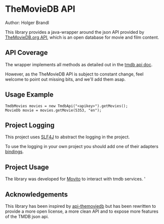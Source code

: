TheMovieDB API
================

Author: Holger Brandl

This library provides a java-wrapper around the json API provided by [TheMovieDB.org API](http://api.themoviedb.org/), which is  an open database for movie and film content.



API Coverage
------------

The wrapper implements all methods as detailed out in the [tmdb api doc](http://docs.themoviedb.apiary.io/).

However, as the TheMovieDB API is subject to constant change, feel welcome to point out missing bits, and we'll add them asap.

Usage Example
-------------

```
TmdbMovies movies = new TmdbApi("<apikey>").getMovies();
MovieDb movie = movies.getMovie(5353, "en");
```

Project Logging
---------------

This project uses [SLF4J](http://www.slf4j.org) to abstract the logging in the project.

To use the logging in your own project you should add one of their adapters [bindings](http://www.slf4j.org/manual.html).


Project Usage
-------------

The library was developed for [Movito](http://www.movito.info) to interact with tmdb services.  '


Acknowledgements
----------------

This library has been inspired by [api-themoviedb](https://github.com/Omertron/api-themoviedb) but has been rewritten to provide a more open license, a more clean API and to expose more features of the TMDB json api.